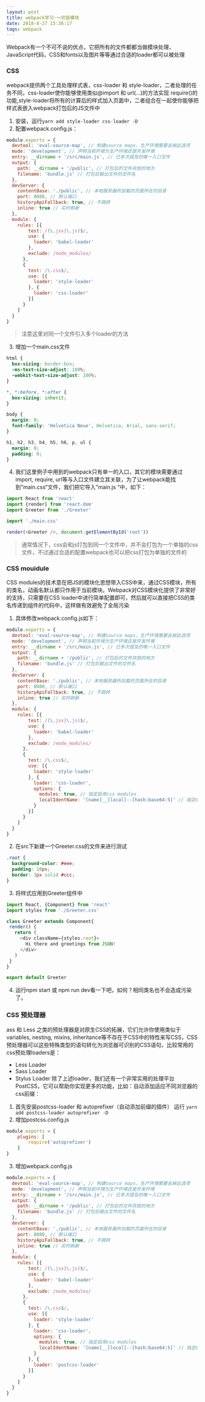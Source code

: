 ```yaml
---
layout: post
title: webpack学习-一切皆模块
date: 2018-8-27 15:36:17
tags: webpack
---
```

Webpack有一个不可不说的优点，它把所有的文件都都当做模块处理，JavaScript代码，CSS和fonts以及图片等等通过合适的loader都可以被处理
### CSS
webpack提供两个工具处理样式表，css-loader 和 style-loader，二者处理的任务不同，css-loader使你能够使用类似@import 和 url(...)的方法实现 require()的功能,style-loader将所有的计算后的样式加入页面中，二者组合在一起使你能够把样式表嵌入webpack打包后的JS文件中
1. 安装，运行`yarn add style-loader css-loader -D`
2. 配置webpack.config.js：

```javascript
module.exports = {
  devtool: 'eval-source-map', // 构建source maps，生产环境需要去掉此选项
  mode: 'development', // 声明当前环境为生产环境还是开发环境
  entry: __dirname + '/src/main.js', // 已多次提及的唯一入口文件
  output: {
    path: __dirname + '/public', // 打包后的文件存放的地方
    filename: 'bundle.js' // 打包后输出文件的文件名
  },
  devServer: {
    contentBase: './public', // 本地服务器所加载的页面所在的目录
    port: 8080, // 默认端口
    historyApiFallback: true, // 不跳转
    inline: true // 实时刷新
  },
  module: {
    rules: [{
        test: /(\.jsx|\.js)$/,
        use: {
          loader: 'babel-loader'
        },
        exclude: /node_modules/
      },
      {
        test: /\.css$/,
        use: [{
          loader: 'style-loader'
        }, {
          loader: 'css-loader'
        }]
      }
    ]
  }
}
```
> 注意这里对同一个文件引入多个loader的方法
3. 增加一个main.css文件

```css
html {
  box-sizing: border-box;
  -ms-text-size-adjust: 100%;
  -webkit-text-size-adjust: 100%;
}

*, *:before, *:after {
  box-sizing: inherit;
}

body {
  margin: 0;
  font-family: 'Helvetica Neue', Helvetica, Arial, sans-serif;
}

h1, h2, h3, h4, h5, h6, p, ul {
  margin: 0;
  padding: 0;
}
```

4. 我们这里例子中用到的webpack只有单一的入口，其它的模块需要通过 import, require, url等与入口文件建立其关联，为了让webpack能找到”main.css“文件，我们把它导入”main.js “中，如下：

```javascript
import React from 'react'
import {render} from 'react-dom'
import Greeter from './Greeter'

import './main.css'

render(<Greeter />, document.getElementById('root'))
```
> 通常情况下，css会和js打包到同一个文件中，并不会打包为一个单独的css文件，不过通过合适的配置webpack也可以把css打包为单独的文件的

### CSS mouidule
CSS modules的技术意在把JS的模块化思想带入CSS中来，通过CSS模块，所有的类名，动画名默认都只作用于当前模块。Webpack对CSS模块化提供了非常好的支持，只需要在CSS loader中进行简单配置即可，然后就可以直接把CSS的类名传递到组件的代码中，这样做有效避免了全局污染
1. 具体修改webpack.config.js如下：

```javascript
module.exports = {
  devtool: 'eval-source-map', // 构建source maps，生产环境需要去掉此选项
  mode: 'development', // 声明当前环境为生产环境还是开发环境
  entry: __dirname + '/src/main.js', // 已多次提及的唯一入口文件
  output: {
    path: __dirname + '/public', // 打包后的文件存放的地方
    filename: 'bundle.js' // 打包后输出文件的文件名
  },
  devServer: {
    contentBase: './public', // 本地服务器所加载的页面所在的目录
    port: 8080, // 默认端口
    historyApiFallback: true, // 不跳转
    inline: true // 实时刷新
  },
  module: {
    rules: [{
        test: /(\.jsx|\.js)$/,
        use: {
          loader: 'babel-loader'
        },
        exclude: /node_modules/
      },
      {
        test: /\.css$/,
        use: [{
          loader: 'style-loader'
        }, {
          loader: 'css-loader',
          options: {
            modules: true, // 指定启用css modules
            localIdentName: '[name]__[local]--[hash:base64:5]' // 指定css的类名格式
          }
        }]
      }
    ]
  }
}
```
2. 在src下新建一个Greeter.css的文件来进行测试

```css
.root {
  background-color: #eee;
  padding: 10px;
  border: 3px solid #ccc;
}
```

3. 将样式应用到Greeter组件中

```javascript
import React, {Component} from 'react'
import styles from './Greeter.css'

class Greeter extends Component{
 render() {
   return (
     <div className={styles.root}>
       Hi there and greetings from JSON!
     </div>
   )
 }
}

export default Greeter
```

4. 运行npm start 或 npm run dev看一下吧，如何？相同类名也不会造成污染了。

### CSS 预处理器
ass 和 Less 之类的预处理器是对原生CSS的拓展，它们允许你使用类似于variables, nesting, mixins, inheritance等不存在于CSS中的特性来写CSS，CSS预处理器可以这些特殊类型的语句转化为浏览器可识别的CSS语句，比较常用的css预处理loaders是：
- Less Loader
- Sass Loader
- Stylus Loader
除了上述loader，我们还有一个非常实用的处理平台PostCSS，它可以帮助你实现更多的功能，比如：自动添加适应不同浏览器的css前缀：
1. 首先安装postcss-loader 和 autoprefixer（自动添加前缀的插件）
运行 `yarn add postcss-loader autoprefixer -D`
2. 增加postcss.config.js

```javascript
module.exports = {
    plugins: [
        require('autoprefixer')
    ]
}
```
3. 增加webpack.config.js

```javascript
module.exports = {
  devtool: 'eval-source-map', // 构建source maps，生产环境需要去掉此选项
  mode: 'development', // 声明当前环境为生产环境还是开发环境
  entry: __dirname + '/src/main.js', // 已多次提及的唯一入口文件
  output: {
    path: __dirname + '/public', // 打包后的文件存放的地方
    filename: 'bundle.js' // 打包后输出文件的文件名
  },
  devServer: {
    contentBase: './public', // 本地服务器所加载的页面所在的目录
    port: 8080, // 默认端口
    historyApiFallback: true, // 不跳转
    inline: true // 实时刷新
  },
  module: {
    rules: [{
        test: /(\.jsx|\.js)$/,
        use: {
          loader: 'babel-loader'
        },
        exclude: /node_modules/
      },
      {
        test: /\.css$/,
        use: [{
          loader: 'style-loader'
        }, {
          loader: 'css-loader',
          options: {
            modules: true, // 指定启用css modules
            localIdentName: '[name]__[local]--[hash:base64:5]' // 指定css的类名格式
          }
        }, {
          loader: 'postcss-loader'
        }]
      }
    ]
  }
}
```
